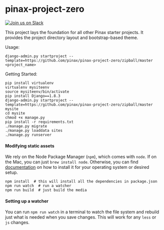 # pinax-project-zero

[![Join us on Slack](http://slack.pinaxproject.com/badge.svg)](http://slack.pinaxproject.com/)

This project lays the foundation for all other Pinax starter projects. It
provides the project directory layout and bootstrap-based theme.


Usage:

```
django-admin.py startproject --template=https://github.com/pinax/pinax-project-zero/zipball/master <project_name>
```

Getting Started:

```
pip install virtualenv
virtualenv mysiteenv
source mysiteenv/bin/activate
pip install Django==1.8.3
django-admin.py startproject --template=https://github.com/pinax/pinax-project-zero/zipball/master mysite
cd mysite
chmod +x manage.py
pip install -r requirements.txt
./manage.py migrate
./manage.py loaddata sites
./manage.py runserver
```

#### Modifying static assets

We rely on the Node Package Manager (`npm`), which comes with `node`. If on the
Mac, you can just `brew install node`. Otherwise, you can find [documentation](https://docs.npmjs.com/getting-started/installing-node)
on how to install it for your operating system or desired setup.

```
npm install  # this will install all the dependencies in package.json
npm run watch  # run a watcher
npm run build  # just build the media
```

#### Setting up a watcher

You can run `npm run watch` in a terminal to watch the file system and rebuild just
what is needed when you save changes. This will work for any `less` or `js`
changes.
